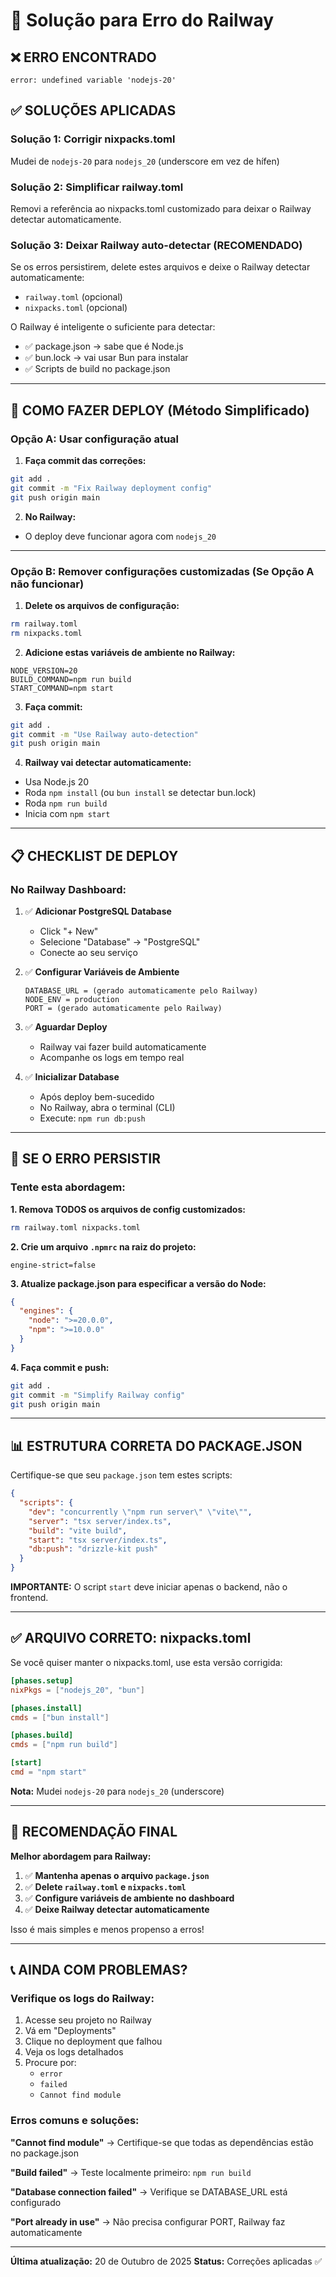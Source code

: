 # 🔧 Solução para Erro do Railway

## ❌ ERRO ENCONTRADO

```
error: undefined variable 'nodejs-20'
```

## ✅ SOLUÇÕES APLICADAS

### **Solução 1: Corrigir nixpacks.toml**
Mudei de `nodejs-20` para `nodejs_20` (underscore em vez de hífen)

### **Solução 2: Simplificar railway.toml**
Removi a referência ao nixpacks.toml customizado para deixar o Railway detectar automaticamente.

### **Solução 3: Deixar Railway auto-detectar** (RECOMENDADO)

Se os erros persistirem, delete estes arquivos e deixe o Railway detectar automaticamente:
- `railway.toml` (opcional)
- `nixpacks.toml` (opcional)

O Railway é inteligente o suficiente para detectar:
- ✅ package.json → sabe que é Node.js
- ✅ bun.lock → vai usar Bun para instalar
- ✅ Scripts de build no package.json

---

## 🚀 COMO FAZER DEPLOY (Método Simplificado)

### **Opção A: Usar configuração atual**

1. **Faça commit das correções:**
```bash
git add .
git commit -m "Fix Railway deployment config"
git push origin main
```

2. **No Railway:**
- O deploy deve funcionar agora com `nodejs_20`

---

### **Opção B: Remover configurações customizadas** (Se Opção A não funcionar)

1. **Delete os arquivos de configuração:**
```bash
rm railway.toml
rm nixpacks.toml
```

2. **Adicione estas variáveis de ambiente no Railway:**
```
NODE_VERSION=20
BUILD_COMMAND=npm run build
START_COMMAND=npm start
```

3. **Faça commit:**
```bash
git add .
git commit -m "Use Railway auto-detection"
git push origin main
```

4. **Railway vai detectar automaticamente:**
- Usa Node.js 20
- Roda `npm install` (ou `bun install` se detectar bun.lock)
- Roda `npm run build`
- Inicia com `npm start`

---

## 📋 CHECKLIST DE DEPLOY

### **No Railway Dashboard:**

1. ✅ **Adicionar PostgreSQL Database**
   - Click "+ New" 
   - Selecione "Database" → "PostgreSQL"
   - Conecte ao seu serviço

2. ✅ **Configurar Variáveis de Ambiente**
   ```
   DATABASE_URL = (gerado automaticamente pelo Railway)
   NODE_ENV = production
   PORT = (gerado automaticamente pelo Railway)
   ```

3. ✅ **Aguardar Deploy**
   - Railway vai fazer build automaticamente
   - Acompanhe os logs em tempo real

4. ✅ **Inicializar Database**
   - Após deploy bem-sucedido
   - No Railway, abra o terminal (CLI)
   - Execute: `npm run db:push`

---

## 🐛 SE O ERRO PERSISTIR

### **Tente esta abordagem:**

**1. Remova TODOS os arquivos de config customizados:**
```bash
rm railway.toml nixpacks.toml
```

**2. Crie um arquivo `.npmrc` na raiz do projeto:**
```
engine-strict=false
```

**3. Atualize package.json para especificar a versão do Node:**
```json
{
  "engines": {
    "node": ">=20.0.0",
    "npm": ">=10.0.0"
  }
}
```

**4. Faça commit e push:**
```bash
git add .
git commit -m "Simplify Railway config"
git push origin main
```

---

## 📊 ESTRUTURA CORRETA DO PACKAGE.JSON

Certifique-se que seu `package.json` tem estes scripts:

```json
{
  "scripts": {
    "dev": "concurrently \"npm run server\" \"vite\"",
    "server": "tsx server/index.ts",
    "build": "vite build",
    "start": "tsx server/index.ts",
    "db:push": "drizzle-kit push"
  }
}
```

**IMPORTANTE:** O script `start` deve iniciar apenas o backend, não o frontend.

---

## ✅ ARQUIVO CORRETO: nixpacks.toml

Se você quiser manter o nixpacks.toml, use esta versão corrigida:

```toml
[phases.setup]
nixPkgs = ["nodejs_20", "bun"]

[phases.install]
cmds = ["bun install"]

[phases.build]
cmds = ["npm run build"]

[start]
cmd = "npm start"
```

**Nota:** Mudei `nodejs-20` para `nodejs_20` (underscore)

---

## 🎯 RECOMENDAÇÃO FINAL

**Melhor abordagem para Railway:**

1. ✅ **Mantenha apenas o arquivo `package.json`**
2. ✅ **Delete `railway.toml` e `nixpacks.toml`**
3. ✅ **Configure variáveis de ambiente no dashboard**
4. ✅ **Deixe Railway detectar automaticamente**

Isso é mais simples e menos propenso a erros!

---

## 📞 AINDA COM PROBLEMAS?

### **Verifique os logs do Railway:**

1. Acesse seu projeto no Railway
2. Vá em "Deployments"
3. Clique no deployment que falhou
4. Veja os logs detalhados
5. Procure por:
   - `error`
   - `failed`
   - `Cannot find module`

### **Erros comuns e soluções:**

**"Cannot find module"**
→ Certifique-se que todas as dependências estão no package.json

**"Build failed"**
→ Teste localmente primeiro: `npm run build`

**"Database connection failed"**
→ Verifique se DATABASE_URL está configurado

**"Port already in use"**
→ Não precisa configurar PORT, Railway faz automaticamente

---

**Última atualização:** 20 de Outubro de 2025
**Status:** Correções aplicadas ✅
